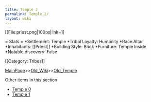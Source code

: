 ```yaml
---
title: Temple 2
permalink: Temple_2/
layout: wiki
---
```

[[File:priest.png|100px|link=]]

= Stats =
*Settlement: Temple 
*Tribal Loyalty: Humanity
*Race:Altar 
*Inhabitants: [[Priest]]
*Building Style: Brick
*Furniture: Temple Inside     
*Notable discovery: False

[[Category: Tribes]]

[MainPage](/keeperrl_wiki/ "wikilink")>>[Old_Wiki](/keeperrl_wiki/Old_Wiki "wikilink")>>[Old_Temple](/keeperrl_wiki/Old_Temple "wikilink")

Other items in this section
-    [Temple 0](/keeperrl_wiki/Temple_0 "wikilink")
-    [Temple 1](/keeperrl_wiki/Temple_1 "wikilink")
